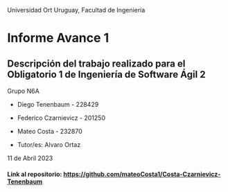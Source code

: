 Universidad Ort Uruguay, Facultad de Ingeniería

# Informe Avance 1


## Descripción del trabajo realizado para el Obligatorio 1 de Ingeniería de Software Ágil 2




Grupo N6A 

- Diego Tenenbaum - 228429

- Federico Czarnievicz - 201250 

- Mateo Costa - 232870

- Tutor/es: Alvaro Ortaz

11 de Abril 2023




#### Link al repositorio: https://github.com/mateoCosta1/Costa-Czarnievicz-Tenenbaum


